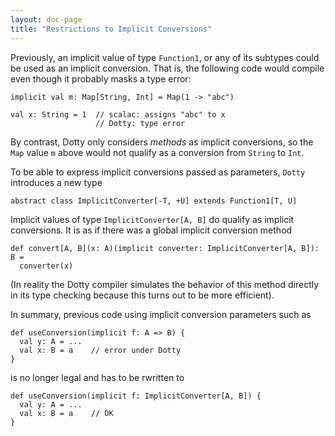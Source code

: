 ```yaml
---
layout: doc-page
title: "Restrictions to Implicit Conversions"
---
```


Previously, an implicit value of type `Function1`, or any of its subtypes
could be used as an implicit conversion. That is, the following code would compile
even though it probably masks a type error:

    implicit val m: Map[String, Int] = Map(1 -> "abc")

    val x: String = 1  // scalac: assigns "abc" to x
                       // Dotty: type error

By contrast, Dotty only considers _methods_ as implicit conversions, so the
`Map` value `m` above would not qualify as a conversion from `String` to `Int`.

To be able to express implicit conversions passed as parameters, `Dotty`
introduces a new type

    abstract class ImplicitConverter[-T, +U] extends Function1[T, U]

Implicit values of type `ImplicitConverter[A, B]` do qualify as implicit
conversions. It is as if there was a global implicit conversion method

    def convert[A, B](x: A)(implicit converter: ImplicitConverter[A, B]): B =
      converter(x)

(In reality the Dotty compiler simulates the behavior of this method directly in
its type checking because this turns out to be more efficient).

In summary, previous code using implicit conversion parameters such as

    def useConversion(implicit f: A => B) {
      val y: A = ...
      val x: B = a    // error under Dotty
    }

is no longer legal and has to be rwritten to

    def useConversion(implicit f: ImplicitConverter[A, B]) {
      val y: A = ...
      val x: B = a    // OK
    }





